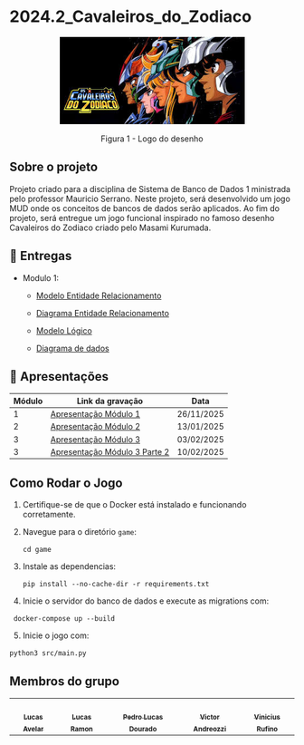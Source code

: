 # 2024.2_Cavaleiros_do_Zodiaco
<center>


![Logo Cavaleiros](./assets/images.jpeg)

Figura 1 - Logo do desenho

</center>

## Sobre o projeto

Projeto criado para a disciplina de Sistema de Banco de Dados 1 ministrada pelo professor Mauricio Serrano. Neste projeto, será desenvolvido um jogo MUD onde os conceitos de bancos de dados serão aplicados. Ao fim do projeto, será entregue um jogo funcional inspirado no famoso desenho Cavaleiros do Zodiaco criado pelo Masami Kurumada.

## 📁 Entregas

- Modulo 1:

  - [Modelo Entidade Relacionamento]()

  - [Diagrama Entidade Relacionamento]()

  - [Modelo Lógico]()

  - [Diagrama de dados]()

## 🎥 Apresentações
<center>

| Módulo | Link da gravação                                                        | Data       |
| ------ | ------------------------------------------------------------------------| ---------- |
| 1      | [Apresentação Módulo 1](https://www.youtube.com/watch?v=xasOyzUFag4)    | 26/11/2025 |
| 2      | [Apresentação Módulo 2](https://youtu.be/uQpDJccvRBM?si=op720gt-4Q9Ot8lb)                                               | 13/01/2025|
| 3      | [Apresentação Módulo 3](https://www.youtube.com/watch?v=0pXjiZjnQTs)                                               | 03/02/2025 |
| 3      | [Apresentação Módulo 3 Parte 2]([https://www.youtube.com/watch?v=0pXjiZjnQTs](https://www.youtube.com/watch?v=c1O-ZWTYlcE))                                               | 10/02/2025 |
  
</center>

## Como Rodar o Jogo

1. Certifique-se de que o Docker está instalado e funcionando corretamente.

2. Navegue para o diretório `game`:

   ```
   cd game

   ```
3. Instale as dependencias:
   
   ```
   pip install --no-cache-dir -r requirements.txt
   ```
5. Inicie o servidor do banco de dados e execute as migrations com:

  ```
   docker-compose up --build
  ```
5. Inicie o jogo com:

  ```
  python3 src/main.py
  ```
## Membros do grupo

<center>
<table>
  <tr>
    <td align="center"><a href="https://github.com/LucasAvelar2711"><img style="border-radius: 50%;" src="https://github.com/LucasAvelar2711.png" width="100px;" alt=""/><br /><sub><b>Lucas Avelar</b></sub></a><br />
    <td align="center"><a href="https://github.com/lramon2001"><img style="border-radius: 50%;" src="https://github.com/lramon2001.png" width="100px;" alt=""/><br /><sub><b>Lucas Ramon</b></sub></a><br />
    <td align="center"><a href="https://github.com/lucasdray"><img style="border-radius: 50%;" src="https://github.com/lucasdray.png" width="100px;" alt=""/><br /><sub><b>Pedro Lucas Dourado</b></sub></a><br />
    <td align="center"><a href="https://github.com/andreozzi"><img style="border-radius: 50%;" src="https://github.com/andreozzi.png" width="100px;" alt=""/><br /><sub><b>Victor Andreozzi</b></sub></a><br />
    <td align="center"><a href="https://github.com/RufinoVfR"><img style="border-radius: 50%;" src="https://github.com/RufinoVfR.png" width="100px;" alt=""/><br /><sub><b>Vinicius Rufino</b></sub></a><br />

  </tr>
</table>
</center>



